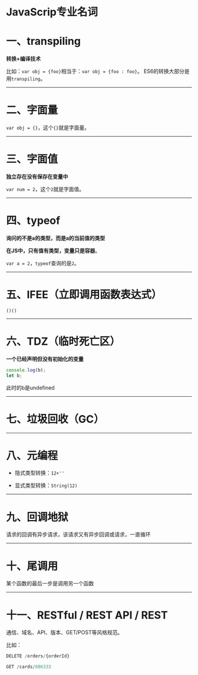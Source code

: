 # JavaScrip专业名词

# 一、transpiling

**转换+编译技术**

比如：`var obj = {foo}`相当于：`var obj = {foo : foo}`。
ES6的转换大部分是用`transpiling`。

---

# 二、字面量

`var obj = {}`，这个`{}`就是字面量。

---

# 三、字面值

**独立存在没有保存在变量中**

`var num = 2`，这个`2`就是字面值。

---

# 四、typeof

**询问的不是a的类型，而是a的当前值的类型**

**在JS中，只有值有类型，变量只是容器**。

`var a = 2`，`typeof`查询的是`2`。

---

# 五、IFEE（立即调用函数表达式）

`()()`

---

# 六、TDZ（临时死亡区）

**一个已经声明但没有初始化的变量**

```js
console.log(b);
let b;
```

此时的b是undefined

---

# 七、垃圾回收（GC）

---

# 八、元编程

- 隐式类型转换：`12+''`

- 显式类型转换：`String(12)`

---

# 九、回调地狱

请求的回调有异步请求，该请求又有异步回调或请求，一直循环

---

# 十、尾调用

某个函数的最后一步是调用另一个函数

---

# 十一、RESTful / REST API / REST

通信、域名、API、版本、GET/POST等风格规范。

比如：

```js
DELETE /orders/{orderId}

GET /cards/886333
```